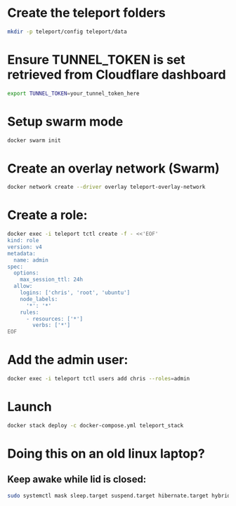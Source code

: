 # Create the teleport folders
```bash
mkdir -p teleport/config teleport/data
```

# Ensure TUNNEL_TOKEN is set retrieved from Cloudflare dashboard
```bash
export TUNNEL_TOKEN=your_tunnel_token_here
```

# Setup swarm mode
```bash
docker swarm init
```

# Create an overlay network (Swarm)
```bash
docker network create --driver overlay teleport-overlay-network
```

# Create a role:
```bash
docker exec -i teleport tctl create -f - <<'EOF'
kind: role
version: v4
metadata:
  name: admin
spec:
  options:
    max_session_ttl: 24h
  allow:
    logins: ['chris', 'root', 'ubuntu']
    node_labels:
      '*': '*'
    rules:
      - resources: ['*']
        verbs: ['*']
EOF
```

# Add the admin user:
```bash
docker exec -i teleport tctl users add chris --roles=admin
```

# Launch
```bash
docker stack deploy -c docker-compose.yml teleport_stack
```

# Doing this on an old linux laptop?
## Keep awake while lid is closed:
```bash
sudo systemctl mask sleep.target suspend.target hibernate.target hybrid-sleep.target
```